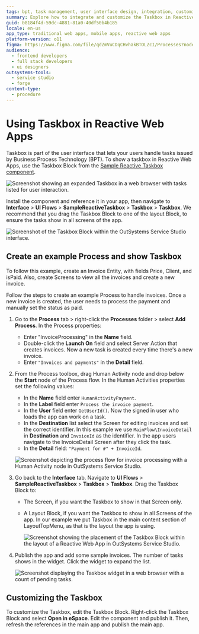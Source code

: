 ```yaml
---
tags: bpt, task management, user interface design, integration, customization
summary: Explore how to integrate and customize the Taskbox in Reactive Web Apps using OutSystems 11 (O11) for efficient task management.
guid: b8184f4d-59dc-4881-81a0-40df50b4b185
locale: en-us
app_type: traditional web apps, mobile apps, reactive web apps
platform-version: o11
figma: https://www.figma.com/file/qdZmVuCDqCHvhakBTOLZcI/Processes?node-id=1042:237
audience:
  - frontend developers
  - full stack developers
  - ui designers
outsystems-tools:
  - service studio
  - forge
content-type:
  - procedure
---
```


# Using Taskbox in Reactive Web Apps

Taskbox is part of the user interface that lets your users handle tasks issued by Business Process Technology (BPT). To show a taskbox in Reactive Web Apps, use the Taskbox Block from the [Sample Reactive Taskbox component](https://www.outsystems.com/forge/component-overview/8355/sample-reactive-taskbox). 

![Screenshot showing an expanded Taskbox in a web browser with tasks listed for user interaction.](images/taskbox-browser-preview-expanded.png "Expanded Taskbox Preview in Browser")

Install the component and reference it in your app, then navigate to **Interface** > **UI Flows** > **SampleReactiveTaskbox** > **Taskbox** >  **Taskbox**. We recommend that you drag the Taskbox Block to one of the layout Block, to ensure the tasks show in all screens of the app.

![Screenshot of the Taskbox Block within the OutSystems Service Studio interface.](images/taskbox-block-ss.png "Taskbox Block in Service Studio")

## Create an example Process and show Taskbox

<div class="info" markdown="1">

To follow this example, create an Invoice Entity, with fields Price, Client, and isPaid. Also, create Screens to view all the invoices and create a new invoice.

</div>

Follow the steps to create an example Process to handle invoices. Once a new invoice is created, the user needs to process the payment and manually set the status as paid.

1. Go to the **Process** tab > right-click the **Processes** folder > select **Add Process**. In the Process properties:
    
    * Enter "InvoiceProcessing" in the **Name** field.
    * Double-click the **Launch On** field and select Server Action that creates invoices. Now a new task is created every time there's a new invoice.
    * Enter `"Invoices and payments"` in the **Detail** field.

1. From the Process toolbox, drag Human Activity node and drop below the **Start** node of the Process flow. In the Human Activities properties set the following values:

    * In the **Name** field enter `HumanActivityPayment`.
    * In the **Label** field enter `Process the invoice payment`.
    * In the **User** field enter `GetUserId()`. Now the signed in user who loads the app can work on a task.
    * In the **Destination** list select the Screen for editing invoices and set the correct identifier. In this example we use `MainFlow\InvoiceDetail` in **Destination** and `InvoiceId` as the identifier. In the app users navigate to the InvoiceDetail Screen after they click the task.
    * In the **Detail** field: `"Payment for #" + InvoiceId`.

    ![Screenshot depicting the process flow for invoice processing with a Human Activity node in OutSystems Service Studio.](images/process-flow-ss.png "Process Flow in Service Studio")

1. Go back to the **Interface** tab. Navigate to **UI Flows** > **SampleReactiveTaskbox** > **Taskbox** >  **Taskbox**. Drag the Taskbox Block to:

    * The Screen, if you want the Taskbox to show in that Screen only.
    * A Layout Block, if you want the Taskbox to show in all Screens of the app. In our example we put Taskbox in the main content section of LayoutTopMenu, as that is the layout the app is using.
  
        ![Screenshot showing the placement of the Taskbox Block within the layout of a Reactive Web App in OutSystems Service Studio.](images/taskbox-layout-placement-ss.png "Taskbox Layout Placement in Service Studio")

1. Publish the app and add some sample invoices. The number of tasks shows in the widget. Click the widget to expand the list.
     
     ![Screenshot displaying the Taskbox widget in a web browser with a count of pending tasks.](images/taskbox-browser-preview-count.png "Taskbox Preview with Task Count in Browser")

## Customizing the Taskbox

To customize the Taskbox, edit the Taskbox Block. Right-click the Taskbox Block and select **Open in eSpace**. Edit the component and publish it. Then, refresh the references in the main app and publish the main app.
